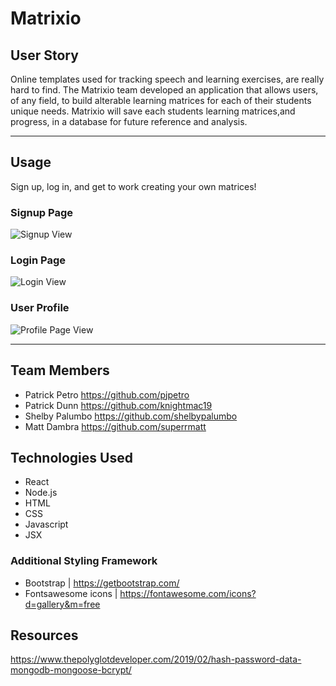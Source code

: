 # Matrixio

## User Story

Online templates used for tracking speech and learning
exercises, are really hard to find. The Matrixio team developed an application that allows users, of any field, to build alterable learning matrices for each of their students unique needs. Matrixio will save each students learning matrices,and progress, in a database for future reference and analysis.

<hr>

## Usage

Sign up, log in, and get to work creating your own matrices!

### Signup Page

![Signup View]()

### Login Page

![Login View]()

### User Profile

![Profile Page View]()

<hr>

## Team Members

- Patrick Petro https://github.com/pjpetro
- Patrick Dunn https://github.com/knightmac19
- Shelby Palumbo https://github.com/shelbypalumbo
- Matt Dambra https://github.com/superrmatt

## Technologies Used

- React
- Node.js
- HTML
- CSS
- Javascript
- JSX

### Additional Styling Framework

- Bootstrap | https://getbootstrap.com/
- Fontsawesome icons | https://fontawesome.com/icons?d=gallery&m=free

## Resources

https://www.thepolyglotdeveloper.com/2019/02/hash-password-data-mongodb-mongoose-bcrypt/
